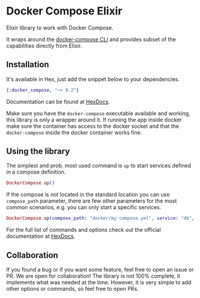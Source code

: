 # Docker Compose Elixir

Elixir library to work with Docker Compose.

It wraps around the [docker-compose CLI](https://github.com/docker/compose-cli) and provides subset
of the capabilities directly from Elixir.

## Installation

It's available in Hex, just add the snippet below to your dependencies.

```elixir
{:docker_compose, "~> 0.2"}
```

Documentation can be found at [HexDocs](https://hexdocs.pm/docker_compose).

Make sure you have the `docker-compose` executable available and working, this library is only a
wrapper around it. If running the app inside docker make sure the container has access to the docker
socket and that the `docker-compose` inside the docker container works fine.

## Using the library

The simplest and prob. most used command is `up` to start services defined in a compose definition.

```elixir
DockerCompose.up()
```

If the compose is not located in the standard location you can use `compose_path` parameter, there
are few other parameters for the most common scenarios, e.g. you can only start a specific services.

```elixir
DockerCompose.up(compose_path: "docker/my-compose.yml", service: "db", service: "kafka")
```

For the full list of commands and options check out the official documentation at
[HexDocs](https://hexdocs.pm/docker_compose_cli).

## Collaboration

If you found a bug or if you want some feature, feel free to open an issue or PR. We are open for
collaboration! The library is not 100% complete, it implements what was needed at the time. However,
it is very simple to add other options or commands, so feel free to open PRs.


